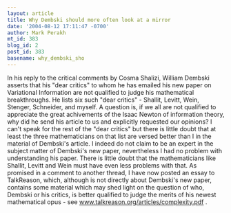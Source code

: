 ```yaml
---
layout: article
title: Why Dembski should more often look at a mirror
date: '2004-08-12 17:11:47 -0700'
author: Mark Perakh
mt_id: 383
blog_id: 2
post_id: 383
basename: why_dembski_sho
---
```

In his reply to the critical comments by Cosma Shalizi, William Dembski asserts that his "dear critics" to whom he has emailed his new paper on Variational Information are not qualified to judge his mathematical breakthroughs. He lists six such "dear critics" - Shallit, Levitt, Wein, Stenger, Schneider, and myself. A question is, if we all are not qualified to appreciate the great achivements of the Isaac Newton of information theory, why did he send his article to us and explicitly requested our opinions?  I can't speak for the rest of the "dear critics" but there is little doubt that at least the three mathematicians on that list are versed better than I in the material of Dembski's article. I indeed do not claim to be an expert in the subject matter of Dembski's new paper, nevertheless I had no problem with understanding his paper. There is little doubt that the mathematicians like Shallit, Levitt and Wein must have even less problems with that. As promised in a comment to another thread, I have now posted an essay to TalkReason, which, although is not directly about Dembski's new paper, contains some material which may shed light on the question of who, Dembski or his critics, is better qualified to judge the merits of his newest mathematical opus - see www.talkreason.org/articles/complexity.pdf .
